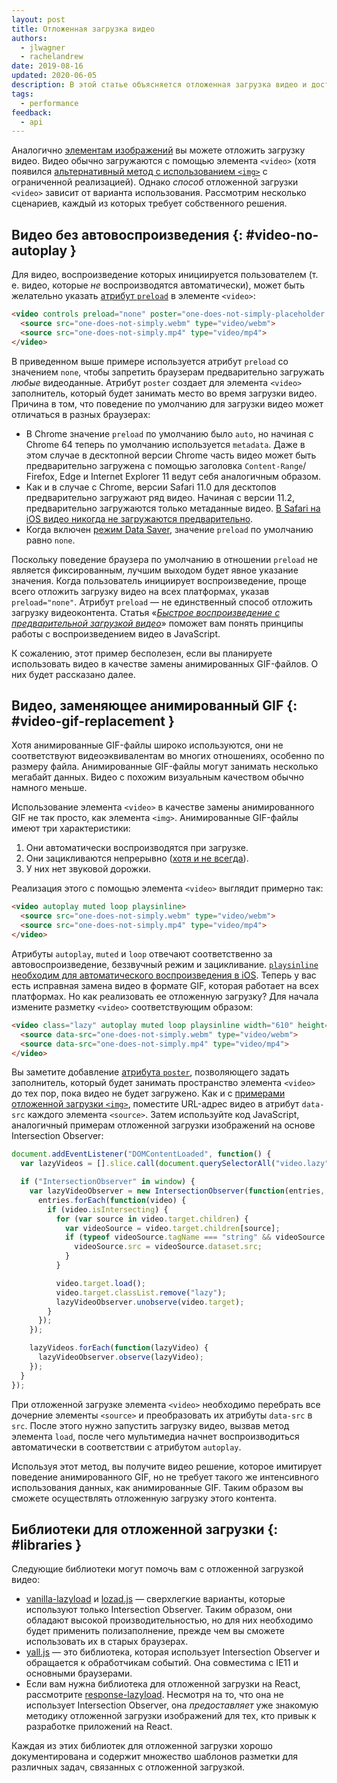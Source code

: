 ```yaml
---
layout: post
title: Отложенная загрузка видео
authors:
  - jlwagner
  - rachelandrew
date: 2019-08-16
updated: 2020-06-05
description: В этой статье объясняется отложенная загрузка видео и доступные при ней параметры.
tags:
  - performance
feedback:
  - api
---
```


Аналогично [элементам изображений](/lazy-loading-images) вы можете отложить загрузку видео. Видео обычно загружаются с помощью элемента `<video>` (хотя появился [альтернативный метод с использованием `<img>`](https://calendar.perfplanet.com/2017/animated-gif-without-the-gif/) с ограниченной реализацией). Однако *способ* отложенной загрузки `<video>` зависит от варианта использования. Рассмотрим несколько сценариев, каждый из которых требует собственного решения.

## Видео без автовоспроизведения {: #video-no-autoplay }

Для видео, воспроизведение которых инициируется пользователем (т. е. видео, которые *не* воспроизводятся автоматически), может быть желательно указать [атрибут `preload`](https://developer.mozilla.org/docs/Web/HTML/Element/video#attr-preload) в элементе `<video>`:

```html
<video controls preload="none" poster="one-does-not-simply-placeholder.jpg">
  <source src="one-does-not-simply.webm" type="video/webm">
  <source src="one-does-not-simply.mp4" type="video/mp4">
</video>
```

В приведенном выше примере используется атрибут `preload` со значением `none`, чтобы запретить браузерам предварительно загружать *любые* видеоданные. Атрибут `poster` создает для элемента `<video>` заполнитель, который будет занимать место во время загрузки видео. Причина в том, что поведение по умолчанию для загрузки видео может отличаться в разных браузерах:

- В Chrome значение `preload` по умолчанию было `auto`, но начиная с Chrome 64 теперь по умолчанию используется `metadata`. Даже в этом случае в десктопной версии Chrome часть видео может быть предварительно загружена с помощью заголовка `Content-Range`/ Firefox, Edge и Internet Explorer 11 ведут себя аналогичным образом.
- Как и в случае с Chrome, версии Safari 11.0 для десктопов предварительно загружают ряд видео. Начиная с версии 11.2, предварительно загружаются только метаданные видео. [В Safari на iOS видео никогда не загружаются предварительно](https://developer.apple.com/library/content/documentation/AudioVideo/Conceptual/Using_HTML5_Audio_Video/AudioandVideoTagBasics/AudioandVideoTagBasics.html#//apple_ref/doc/uid/TP40009523-CH2-SW9).
- Когда включен [режим Data Saver](https://support.google.com/chrome/answer/2392284), значение `preload` по умолчанию равно `none`.

Поскольку поведение браузера по умолчанию в отношении `preload` не является фиксированным, лучшим выходом будет явное указание значения. Когда пользователь инициирует воспроизведение, проще всего отложить загрузку видео на всех платформах, указав `preload="none"`. Атрибут `preload` — не единственный способ отложить загрузку видеоконтента. Статья «[*Быстрое воспроизведение с предварительной загрузкой видео*](/fast-playback-with-preload/)» поможет вам понять принципы работы с воспроизведением видео в JavaScript.

К сожалению, этот пример бесполезен, если вы планируете использовать видео в качестве замены анимированных GIF-файлов. О них будет рассказано далее.

## Видео, заменяющее анимированный GIF {: #video-gif-replacement }

Хотя анимированные GIF-файлы широко используются, они не соответствуют видеоэквивалентам во многих отношениях, особенно по размеру файла. Анимированные GIF-файлы могут занимать несколько мегабайт данных. Видео с похожим визуальным качеством обычно намного меньше.

Использование элемента `<video>` в качестве замены анимированного GIF не так просто, как элемента `<img>`. Анимированные GIF-файлы имеют три характеристики:

1. Они автоматически воспроизводятся при загрузке.
2. Они зацикливаются непрерывно ([хотя и не всегда](https://davidwalsh.name/prevent-gif-loop)).
3. У них нет звуковой дорожки.

Реализация этого с помощью элемента `<video>` выглядит примерно так:

```html
<video autoplay muted loop playsinline>
  <source src="one-does-not-simply.webm" type="video/webm">
  <source src="one-does-not-simply.mp4" type="video/mp4">
</video>
```

Атрибуты `autoplay`, `muted` и `loop` отвечают соответственно за автовоспроизведение, беззвучный режим и зацикливание. [`playsinline` необходим для автоматического воспроизведения в iOS](https://webkit.org/blog/6784/new-video-policies-for-ios/). Теперь у вас есть исправная замена видео в формате GIF, которая работает на всех платформах. Но как реализовать ее отложенную загрузку? Для начала измените разметку `<video>` соответствующим образом:

```html
<video class="lazy" autoplay muted loop playsinline width="610" height="254" poster="one-does-not-simply.jpg">
  <source data-src="one-does-not-simply.webm" type="video/webm">
  <source data-src="one-does-not-simply.mp4" type="video/mp4">
</video>
```

Вы заметите добавление [атрибута `poster`](https://developer.mozilla.org/docs/Web/HTML/Element/video#attr-poster), позволяющего задать заполнитель, который будет занимать пространство элемента `<video>` до тех пор, пока видео не будет загружено. Как и с [примерами отложенной загрузки `<img>`](/lazy-loading-images/), поместите URL-адрес видео в атрибут `data-src` каждого элемента `<source>`. Затем используйте код JavaScript, аналогичный примерам отложенной загрузки изображений на основе Intersection Observer:

```javascript
document.addEventListener("DOMContentLoaded", function() {
  var lazyVideos = [].slice.call(document.querySelectorAll("video.lazy"));

  if ("IntersectionObserver" in window) {
    var lazyVideoObserver = new IntersectionObserver(function(entries, observer) {
      entries.forEach(function(video) {
        if (video.isIntersecting) {
          for (var source in video.target.children) {
            var videoSource = video.target.children[source];
            if (typeof videoSource.tagName === "string" && videoSource.tagName === "SOURCE") {
              videoSource.src = videoSource.dataset.src;
            }
          }

          video.target.load();
          video.target.classList.remove("lazy");
          lazyVideoObserver.unobserve(video.target);
        }
      });
    });

    lazyVideos.forEach(function(lazyVideo) {
      lazyVideoObserver.observe(lazyVideo);
    });
  }
});
```

При отложенной загрузке элемента `<video>` необходимо перебрать все дочерние элементы `<source>` и преобразовать их атрибуты `data-src` в `src`. После этого нужно запустить загрузку видео, вызвав метод элемента `load`, после чего мультимедиа начнет воспроизводиться автоматически в соответствии с атрибутом `autoplay`.

Используя этот метод, вы получите видео решение, которое имитирует поведение анимированного GIF, но не требует такого же интенсивного использования данных, как анимированные GIF. Таким образом вы сможете осуществлять отложенную загрузку этого контента.

## Библиотеки для отложенной загрузки {: #libraries }

Следующие библиотеки могут помочь вам с отложенной загрузкой видео:

- [vanilla-lazyload](https://github.com/verlok/vanilla-lazyload) и [lozad.js](https://github.com/ApoorvSaxena/lozad.js) — сверхлегкие варианты, которые используют только Intersection Observer. Таким образом, они обладают высокой производительностью, но для них необходимо будет применить полизаполнение, прежде чем вы сможете использовать их в старых браузерах.
- [yall.js](https://github.com/malchata/yall.js) — это библиотека, которая использует Intersection Observer и обращается к обработчикам событий. Она совместима с IE11 и основными браузерами.
- Если вам нужна библиотека для отложенной загрузки на React, рассмотрите [response-lazyload](https://github.com/jasonslyvia/react-lazyload). Несмотря на то, что она не использует Intersection Observer, она *предоставляет* уже знакомую методику отложенной загрузки изображений для тех, кто привык к разработке приложений на React.

Каждая из этих библиотек для отложенной загрузки хорошо документирована и содержит множество шаблонов разметки для различных задач, связанных с отложенной загрузкой.
